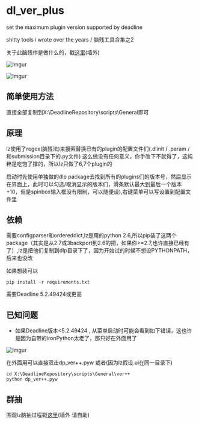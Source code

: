 dl_ver_plus
===========

set the maximum plugin version supported by deadline

shitty tools i wrote over the years / 脑残工具合集之2

关于此脑残作是做什么的，戳[这里](https://ilmvfx.wordpress.com/2014/06/21/deadline-5-2-how-to-add-latest-maya-version-2015-support-in-submitter-ui-and-plugin-configuration-ui-zhuangbility/)(墙外)


![Imgur](http://i.imgur.com/TT9Ek7P.png)

![Imgur](http://i.imgur.com/mgYybwf.png)

简单使用方法
-----

直接全部复制到X:\DeadlineRepository\scripts\General即可

原理
-----

lz使用了regex(脑残法)来搜索替换已有的plugin的配置文件们(.dlinit / .param / 和submission目录下的.py文件) 这么做没有任何意义，你手改下不就得了，这纯粹是吃饱了撑的，所以lz只做了6,7个plugin的

启动时先使用单独做的dlp package去找到所有的plugins们的版本号，然后显示在界面上，此时可以勾选/取消显示的版本们，滑条默认最大到最后一个版本+10，但是spinbox输入框没有限制，可以随便设),右键菜单可以写设置到配置文件里

依赖
-----
需要configparser和ordereddict,lz是用的python 2.6,所以pip装了这两个package（其实是从2.7或3backport到2.6的把，如果你>=2.7,也许直接已经有了）,lz是把他们复制到dlp目录下了，因为开始试的时候不想设PYTHONPATH，后来也没改

如果想装可以 

    pip install -r requirements.txt

需要Deadline 5.2.49424或更高
    
已知问题
-----
* 如果Deadline版本<5.2.49424 , 从菜单启动时可能会看到如下错误，这也许是因为自带的ironPython太老了，那只好在外面用了

![Imgur](http://i.imgur.com/ZNDhxIX.png)

在外面用可以直接双击dp_ver++.pyw 或者(因为lz假设.ui在同一目录下)

    cd X:\DeadlineRepository\scripts\General\ver++
    python dp_ver++.pyw
    
群抽
-----
围观lz脑抽过程戳[这里](https://ilmvfx.wordpress.com/2014/06/21/deadline-5-2-how-to-add-latest-maya-version-2015-support-in-submitter-ui-and-plugin-configuration-ui-zhuangbility/)(墙外 请自助)
